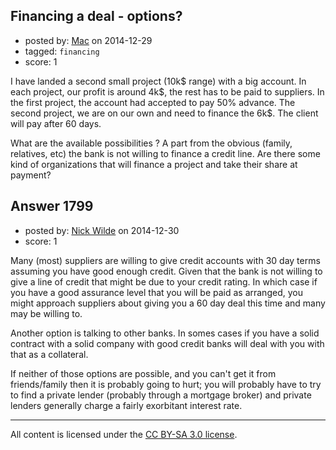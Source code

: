 ## Financing a deal - options?

- posted by: [Mac](https://stackexchange.com/users/5547525/mac) on 2014-12-29
- tagged: `financing`
- score: 1

<p>I have landed a second small project (10k$ range) with a big account. In each project, our profit is around 4k$, the rest has to be paid to suppliers. In the first project, the account had accepted to pay 50% advance. The second project, we are on our own and need to finance the 6k$. The client will pay after 60 days.</p>

<p>What are the available possibilities ? A part from the obvious (family, relatives, etc) the bank is not willing to finance a credit line. Are there some kind of organizations that will finance a project and take their share at payment?</p>



## Answer 1799

- posted by: [Nick Wilde](https://stackexchange.com/users/454046/nick-wilde) on 2014-12-30
- score: 1

<p>Many (most) suppliers are willing to give credit accounts with 30 day terms assuming you have good enough credit. Given that the bank is not willing to give a line of credit that might be due to your credit rating. In which case if you have a good assurance level that you will be paid as arranged, you might approach suppliers about giving you a 60 day deal this time and many may be willing to. </p>

<p>Another option is talking to other banks. In somes cases if you have a solid contract with a solid company with good credit banks will deal with you with that as a collateral.</p>

<p>If neither of those options are possible, and you can't get it from friends/family then it is probably going to hurt; you will probably have to try to find a private lender (probably through a mortgage broker) and private lenders generally charge a fairly exorbitant interest rate.</p>




---

All content is licensed under the [CC BY-SA 3.0 license](https://creativecommons.org/licenses/by-sa/3.0/).
